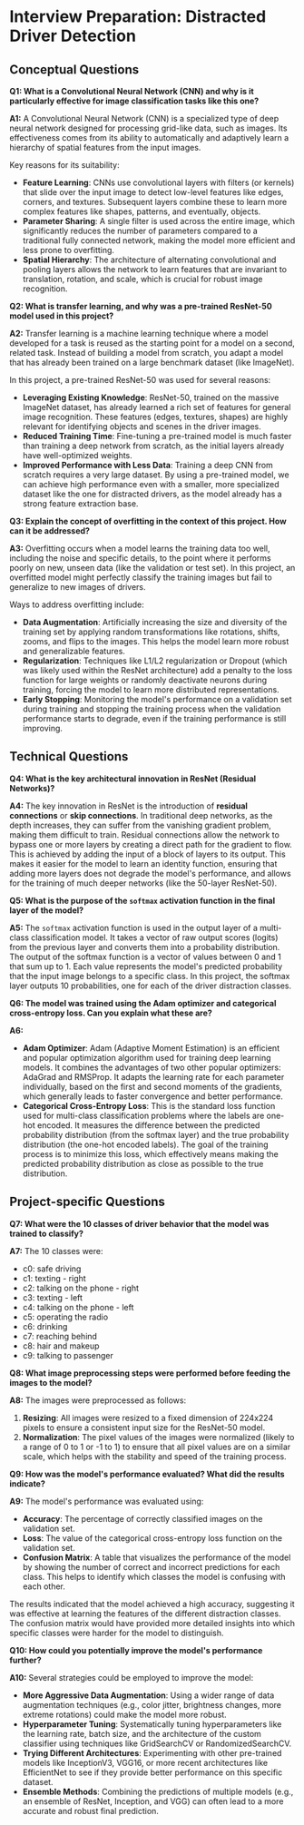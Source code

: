 
# Interview Preparation: Distracted Driver Detection

## Conceptual Questions

**Q1: What is a Convolutional Neural Network (CNN) and why is it particularly effective for image classification tasks like this one?**

**A1:** A Convolutional Neural Network (CNN) is a specialized type of deep neural network designed for processing grid-like data, such as images. Its effectiveness comes from its ability to automatically and adaptively learn a hierarchy of spatial features from the input images.

Key reasons for its suitability:
*   **Feature Learning**: CNNs use convolutional layers with filters (or kernels) that slide over the input image to detect low-level features like edges, corners, and textures. Subsequent layers combine these to learn more complex features like shapes, patterns, and eventually, objects.
*   **Parameter Sharing**: A single filter is used across the entire image, which significantly reduces the number of parameters compared to a traditional fully connected network, making the model more efficient and less prone to overfitting.
*   **Spatial Hierarchy**: The architecture of alternating convolutional and pooling layers allows the network to learn features that are invariant to translation, rotation, and scale, which is crucial for robust image recognition.

**Q2: What is transfer learning, and why was a pre-trained ResNet-50 model used in this project?**

**A2:** Transfer learning is a machine learning technique where a model developed for a task is reused as the starting point for a model on a second, related task. Instead of building a model from scratch, you adapt a model that has already been trained on a large benchmark dataset (like ImageNet).

In this project, a pre-trained ResNet-50 was used for several reasons:
*   **Leveraging Existing Knowledge**: ResNet-50, trained on the massive ImageNet dataset, has already learned a rich set of features for general image recognition. These features (edges, textures, shapes) are highly relevant for identifying objects and scenes in the driver images.
*   **Reduced Training Time**: Fine-tuning a pre-trained model is much faster than training a deep network from scratch, as the initial layers already have well-optimized weights.
*   **Improved Performance with Less Data**: Training a deep CNN from scratch requires a very large dataset. By using a pre-trained model, we can achieve high performance even with a smaller, more specialized dataset like the one for distracted drivers, as the model already has a strong feature extraction base.

**Q3: Explain the concept of overfitting in the context of this project. How can it be addressed?**

**A3:** Overfitting occurs when a model learns the training data too well, including the noise and specific details, to the point where it performs poorly on new, unseen data (like the validation or test set). In this project, an overfitted model might perfectly classify the training images but fail to generalize to new images of drivers.

Ways to address overfitting include:
*   **Data Augmentation**: Artificially increasing the size and diversity of the training set by applying random transformations like rotations, shifts, zooms, and flips to the images. This helps the model learn more robust and generalizable features.
*   **Regularization**: Techniques like L1/L2 regularization or Dropout (which was likely used within the ResNet architecture) add a penalty to the loss function for large weights or randomly deactivate neurons during training, forcing the model to learn more distributed representations.
*   **Early Stopping**: Monitoring the model's performance on a validation set during training and stopping the training process when the validation performance starts to degrade, even if the training performance is still improving.

## Technical Questions

**Q4: What is the key architectural innovation in ResNet (Residual Networks)?**

**A4:** The key innovation in ResNet is the introduction of **residual connections** or **skip connections**. In traditional deep networks, as the depth increases, they can suffer from the vanishing gradient problem, making them difficult to train. Residual connections allow the network to bypass one or more layers by creating a direct path for the gradient to flow. This is achieved by adding the input of a block of layers to its output. This makes it easier for the model to learn an identity function, ensuring that adding more layers does not degrade the model's performance, and allows for the training of much deeper networks (like the 50-layer ResNet-50).

**Q5: What is the purpose of the `softmax` activation function in the final layer of the model?**

**A5:** The `softmax` activation function is used in the output layer of a multi-class classification model. It takes a vector of raw output scores (logits) from the previous layer and converts them into a probability distribution. The output of the softmax function is a vector of values between 0 and 1 that sum up to 1. Each value represents the model's predicted probability that the input image belongs to a specific class. In this project, the softmax layer outputs 10 probabilities, one for each of the driver distraction classes.

**Q6: The model was trained using the Adam optimizer and categorical cross-entropy loss. Can you explain what these are?**

**A6:**
*   **Adam Optimizer**: Adam (Adaptive Moment Estimation) is an efficient and popular optimization algorithm used for training deep learning models. It combines the advantages of two other popular optimizers: AdaGrad and RMSProp. It adapts the learning rate for each parameter individually, based on the first and second moments of the gradients, which generally leads to faster convergence and better performance.
*   **Categorical Cross-Entropy Loss**: This is the standard loss function used for multi-class classification problems where the labels are one-hot encoded. It measures the difference between the predicted probability distribution (from the softmax layer) and the true probability distribution (the one-hot encoded labels). The goal of the training process is to minimize this loss, which effectively means making the predicted probability distribution as close as possible to the true distribution.

## Project-specific Questions

**Q7: What were the 10 classes of driver behavior that the model was trained to classify?**

**A7:** The 10 classes were:
- c0: safe driving
- c1: texting - right
- c2: talking on the phone - right
- c3: texting - left
- c4: talking on the phone - left
- c5: operating the radio
- c6: drinking
- c7: reaching behind
- c8: hair and makeup
- c9: talking to passenger

**Q8: What image preprocessing steps were performed before feeding the images to the model?**

**A8:** The images were preprocessed as follows:
1.  **Resizing**: All images were resized to a fixed dimension of 224x224 pixels to ensure a consistent input size for the ResNet-50 model.
2.  **Normalization**: The pixel values of the images were normalized (likely to a range of 0 to 1 or -1 to 1) to ensure that all pixel values are on a similar scale, which helps with the stability and speed of the training process.

**Q9: How was the model's performance evaluated? What did the results indicate?**

**A9:** The model's performance was evaluated using:
*   **Accuracy**: The percentage of correctly classified images on the validation set.
*   **Loss**: The value of the categorical cross-entropy loss function on the validation set.
*   **Confusion Matrix**: A table that visualizes the performance of the model by showing the number of correct and incorrect predictions for each class. This helps to identify which classes the model is confusing with each other.

The results indicated that the model achieved a high accuracy, suggesting it was effective at learning the features of the different distraction classes. The confusion matrix would have provided more detailed insights into which specific classes were harder for the model to distinguish.

**Q10: How could you potentially improve the model's performance further?**

**A10:** Several strategies could be employed to improve the model:
*   **More Aggressive Data Augmentation**: Using a wider range of data augmentation techniques (e.g., color jitter, brightness changes, more extreme rotations) could make the model more robust.
*   **Hyperparameter Tuning**: Systematically tuning hyperparameters like the learning rate, batch size, and the architecture of the custom classifier using techniques like GridSearchCV or RandomizedSearchCV.
*   **Trying Different Architectures**: Experimenting with other pre-trained models like InceptionV3, VGG16, or more recent architectures like EfficientNet to see if they provide better performance on this specific dataset.
*   **Ensemble Methods**: Combining the predictions of multiple models (e.g., an ensemble of ResNet, Inception, and VGG) can often lead to a more accurate and robust final prediction.
